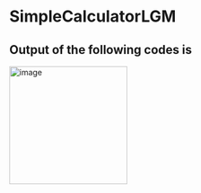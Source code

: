 # SimpleCalculatorLGM
## Output of the following codes is
<img width="210" alt="image" src="https://github.com/yashsahu2001/SinpleCalculatorLGM/assets/117669471/d6dc23f9-4f5c-48b1-ba20-7d8d2455c336">
